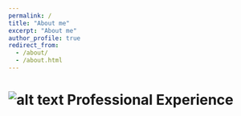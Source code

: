 ```yaml
---
permalink: /
title: "About me"
excerpt: "About me"
author_profile: true
redirect_from: 
  - /about/
  - /about.html
---
```


[calendar-icon]: https://dugarsumit.github.io/images/calendar-icon16x16.png
[tick-icon]: https://dugarsumit.github.io/images/tick-icon16x16.png
[location-icon]: https://dugarsumit.github.io/images/location-icon16x16.png
[office-icon]: https://dugarsumit.github.io/images/office-icon16x16.png
[time-left-icon]: https://dugarsumit.github.io/images/time-left-icon16x16.png
[university-icon]: https://dugarsumit.github.io/images/university-icon16x16.png

# ![alt text][office-icon] Professional Experience


